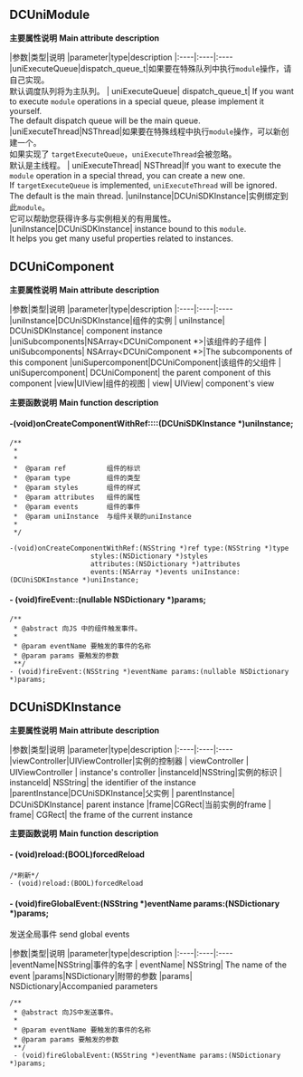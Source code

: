 ## DCUniModule

**主要属性说明**
**Main attribute description**

|参数|类型|说明
|parameter|type|description
|:----|:----|:----
|uniExecuteQueue|dispatch_queue_t|如果要在特殊队列中执行`module`操作，请自己实现。<br>默认调度队列将为主队列。
| uniExecuteQueue| dispatch_queue_t| If you want to execute `module` operations in a special queue, please implement it yourself.<br> The default dispatch queue will be the main queue.
|uniExecuteThread|NSThread|如果要在特殊线程中执行`module`操作，可以新创建一个。<br>如果实现了 `targetExecuteQueue`，`uniExecuteThread`会被忽略。<br>默认是主线程。
| uniExecuteThread| NSThread|If you want to execute the `module` operation in a special thread, you can create a new one.<br> If `targetExecuteQueue` is implemented, `uniExecuteThread` will be ignored.<br> The default is the main thread.
|uniInstance|DCUniSDKInstance|实例绑定到此`module`。<br> 它可以帮助您获得许多与实例相关的有用属性。
|uniInstance|DCUniSDKInstance| instance bound to this `module`.<br> It helps you get many useful properties related to instances.


## DCUniComponent

**主要属性说明**
**Main attribute description**

|参数|类型|说明
|parameter|type|description
|:----|:----|:----
|uniInstance|DCUniSDKInstance|组件的实例
| uniInstance| DCUniSDKInstance| component instance
|uniSubcomponents|NSArray<DCUniComponent *>|该组件的子组件
| uniSubcomponents| NSArray<DCUniComponent *>|The subcomponents of this component
|uniSupercomponent|DCUniComponent|该组件的父组件
| uniSupercomponent| DCUniComponent| the parent component of this component
|view|UIView|组件的视图
| view| UIView| component's view


**主要函数说明**
**Main function description**

#### -(void)onCreateComponentWithRef::::(DCUniSDKInstance *)uniInstance;


```
/**
 *
 *
 *  @param ref          组件的标识
 *  @param type         组件的类型
 *  @param styles       组件的样式
 *  @param attributes   组件的属性
 *  @param events       组件的事件
 *  @param uniInstance  与组件关联的uniInstance
 *
 */

-(void)onCreateComponentWithRef:(NSString *)ref type:(NSString *)type
                    styles:(NSDictionary *)styles
                    attributes:(NSDictionary *)attributes
                    events:(NSArray *)events uniInstance:(DCUniSDKInstance *)uniInstance;
```

#### - (void)fireEvent::(nullable NSDictionary *)params;


```
/**
 * @abstract 向JS 中的组件触发事件。
 *
 * @param eventName 要触发的事件的名称
 * @param params 要触发的参数
 **/
- (void)fireEvent:(NSString *)eventName params:(nullable NSDictionary *)params;
```


## DCUniSDKInstance

**主要属性说明**
**Main attribute description**

|参数|类型|说明
|parameter|type|description
|:----|:----|:----
|viewController|UIViewController|实例的控制器
| viewController | UIViewController | instance's controller
|instanceId|NSString|实例的标识
| instanceId| NSString| the identifier of the instance
|parentInstance|DCUniSDKInstance|父实例
| parentInstance| DCUniSDKInstance| parent instance
|frame|CGRect|当前实例的frame
| frame| CGRect| the frame of the current instance


**主要函数说明**
**Main function description**

#### - (void)reload:(BOOL)forcedReload 

```
/*刷新*/
- (void)reload:(BOOL)forcedReload 
```

#### - (void)fireGlobalEvent:(NSString *)eventName params:(NSDictionary *)params;

发送全局事件
send global events

|参数|类型|说明
|parameter|type|description
|:----|:----|:----
|eventName|NSString|事件的名字
| eventName| NSString| The name of the event
|params|NSDictionary|附带的参数
|params| NSDictionary|Accompanied parameters

```
/**
 * @abstract 向JS中发送事件。
 *
 * @param eventName 要触发的事件的名称
 * @param params 要触发的参数
 **/
 - (void)fireGlobalEvent:(NSString *)eventName params:(NSDictionary *)params;

 ```
